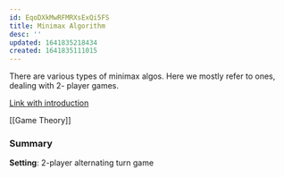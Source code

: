 ```yaml
---
id: EqoDXkMwRFMRXsExQi5FS
title: Minimax Algorithm
desc: ''
updated: 1641835218434
created: 1641835111015
---
```


There are various types of minimax algos.
Here we mostly refer to ones, dealing with 2- player games.

[Link with introduction](https://www.geeksforgeeks.org/minimax-algorithm-in-game-theory-set-1-introduction/)


[[Game Theory]]

### Summary

__Setting__: 2-player alternating turn game